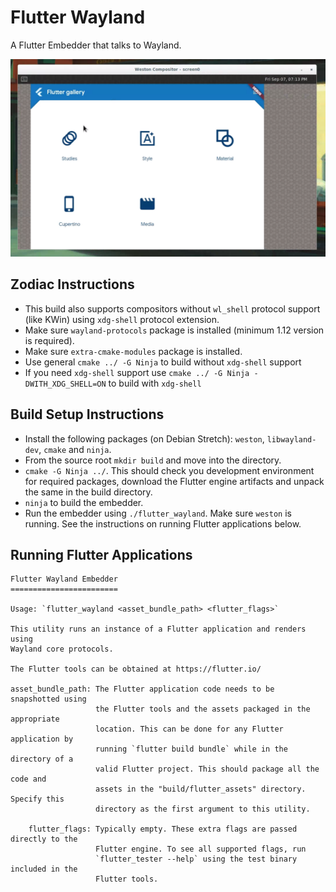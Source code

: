 Flutter Wayland
============

A Flutter Embedder that talks to Wayland.

![Running in Weston](assets/image.png)

Zodiac Instructions
-------------------

* This build also supports compositors without `wl_shell` protocol support (like KWin) using `xdg-shell` protocol extension.
* Make sure `wayland-protocols` package is installed (minimum 1.12 version is required).
* Make sure `extra-cmake-modules` package is installed.
* Use general `cmake ../ -G Ninja` to build without `xdg-shell` support
* If you need `xdg-shell` support use `cmake ../ -G Ninja -DWITH_XDG_SHELL=ON` to build with `xdg-shell`

Build Setup Instructions
------------------------

* Install the following packages (on Debian Stretch): `weston`, `libwayland-dev`, `cmake` and `ninja`.
* From the source root `mkdir build` and move into the directory.
* `cmake -G Ninja ../`. This should check you development environment for required packages, download the Flutter engine artifacts and unpack the same in the build directory.
* `ninja` to build the embedder.
* Run the embedder using `./flutter_wayland`. Make sure `weston` is running. See the instructions on running Flutter applications below.

Running Flutter Applications
----------------------------

```
Flutter Wayland Embedder
========================

Usage: `flutter_wayland <asset_bundle_path> <flutter_flags>`

This utility runs an instance of a Flutter application and renders using
Wayland core protocols.

The Flutter tools can be obtained at https://flutter.io/

asset_bundle_path: The Flutter application code needs to be snapshotted using
                   the Flutter tools and the assets packaged in the appropriate
                   location. This can be done for any Flutter application by
                   running `flutter build bundle` while in the directory of a
                   valid Flutter project. This should package all the code and
                   assets in the "build/flutter_assets" directory. Specify this
                   directory as the first argument to this utility.

    flutter_flags: Typically empty. These extra flags are passed directly to the
                   Flutter engine. To see all supported flags, run
                   `flutter_tester --help` using the test binary included in the
                   Flutter tools.

```
